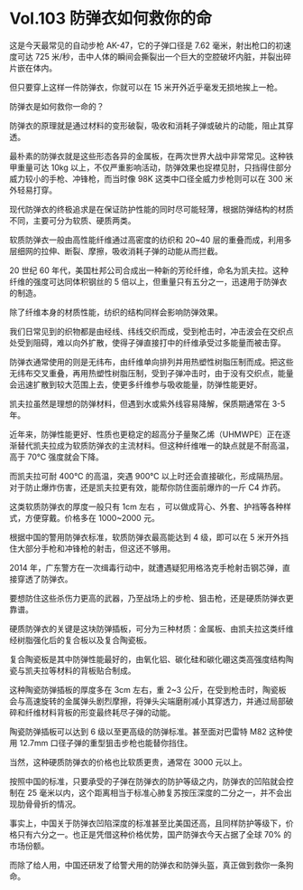 # Vol.103 防弹衣如何救你的命

这是今天最常见的自动步枪 AK-47，它的子弹口径是 7.62 毫米，射出枪口的初速度可达 725 米/秒，击中人体的瞬间会撕裂出一个巨大的空腔破坏内脏，并裂出碎片嵌在体内。

但只要穿上这样一件防弹衣，你就可以在 15 米开外近乎毫发无损地挨上一枪。

防弹衣是如何救你一命的？

防弹衣的原理就是通过材料的变形破裂，吸收和消耗子弹或破片的动能，阻止其穿透。

最朴素的防弹衣就是这些形态各异的金属板，在两次世界大战中非常常见。这种铁甲重量可达 10kg 以上，不仅严重影响活动，防弹效果也捉襟见肘，只挡得住部分威力较小的手枪、冲锋枪，而当时像 98K 这类中口径全威力步枪则可以在 300 米外轻易打穿。

现代防弹衣的终极追求是在保证防护性能的同时尽可能轻薄，根据防弹结构的材质不同，主要可分为软质、硬质两类。

软质防弹衣一般由高性能纤维通过高密度的纺织和 20\~40 层的重叠而成，利用多层细网的拉伸、断裂、摩擦，吸收消耗子弹的动能从而拦截。

20 世纪 60 年代，美国杜邦公司合成出一种新的芳纶纤维，命名为凯夫拉。这种纤维的强度可达同体积钢丝的 5 倍以上，但重量只有五分之一，迅速用于防弹衣的制造。

除了纤维本身的材质性能，纺织的结构同样会影响防弹效果。

我们日常见到的织物都是由经线、纬线交织而成，受到枪击时，冲击波会在交织点处受到阻碍，难以向外扩散，使得子弹直接打中的纤维承受过多能量而被击穿。

防弹衣通常使用的则是无纬布，由纤维单向排列并用热塑性树脂压制而成。把这些无纬布交叉重叠，再用热塑性树脂压制，受到子弹冲击时，由于没有交织点，能量会迅速扩散到较大范围上去，使更多纤维参与吸收能量，防弹性能更好。

凯夫拉虽然是理想的防弹材料，但遇到水或紫外线容易降解，保质期通常在 3-5 年。

近年来，防弹性能更好、性质也更稳定的超高分子量聚乙烯（UHMWPE）正在逐渐替代凯夫拉成为软质防弹衣的主流材料。但这种纤维唯一的缺点就是不耐高温，高于 70℃ 强度就会下降。

而凯夫拉可耐 400℃ 的高温，突遇 900℃ 以上时还会直接碳化，形成隔热层。对于防止爆炸伤害，还是凯夫拉更有效，能帮你防住面前爆炸的一斤 C4 炸药。

这类软质防弹衣的厚度一般只有 1cm 左右 ，可以做成背心、外套、护裆等各种样式，方便穿戴。价格多在 1000\~2000 元。

根据中国的警用防弹衣标准，软质防弹衣最高能达到 4 级，即可以在 5 米开外挡住大部分手枪和冲锋枪的射击，但这还不够用。

2014 年，广东警方在一次缉毒行动中，就遭遇疑犯用格洛克手枪射击钢芯弹，直接穿透了防弹衣。

要想防住这些杀伤力更高的武器，乃至战场上的步枪、狙击枪，还是硬质防弹衣更靠谱。

硬质防弹衣的关键是这块防弹插板，可分为三种材质：金属板、由凯夫拉这类纤维经树脂强化后的复合板以及复合陶瓷板。

复合陶瓷板是其中防弹性能最好的，由氧化铝、碳化硅和碳化硼这类高强度结构陶瓷与凯夫拉等材料的背板贴合制成。

这种陶瓷防弹插板的厚度多在 3cm 左右，重 2\~3 公斤，在受到枪击时，陶瓷板会与高速旋转的金属弹头剧烈摩擦，将弹头尖端磨削减小其穿透力，并通过局部破碎和纤维材料背板的形变最终耗尽子弹的动能。

陶瓷防弹插板可以达到 6 级以至更高级的防弹标准。甚至面对巴雷特 M82 这种使用 12.7mm 口径子弹的重型狙击步枪也能替你挡住。

当然，这种硬质防弹衣的价格也比软质更贵，通常在 3000 元以上。

按照中国的标准，只要承受的子弹在防弹衣的防护等级之内，防弹衣的凹陷就会控制在 25 毫米以内，这个距离相当于标准心肺复苏按压深度的二分之一，并不会出现肋骨骨折的情况。

事实上，中国关于防弹衣凹陷深度的标准甚至比美国还高，且同样防护等级下，价格只有六分之一。也正是凭借这种价格优势，国产防弹衣今天占据了全球 70% 的市场份额。

而除了给人用，中国还研发了给警犬用的防弹衣和防弹头盔，真正做到救你一条狗命。
